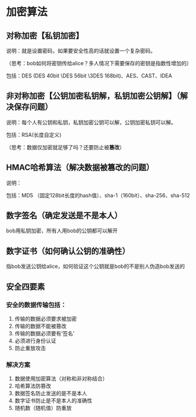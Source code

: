 # 加密算法

## 对称加密【私钥加密】

说明：就是设置密码，如果要安全性高的话就设置一个复杂密码。

（思考：bob如何将密钥传给alice？多人情况下需要保存的密钥是指数性增加的）

包括：DES (DES 40bit \DES 56bit \3DES 168bit)、AES、CAST、IDEA

## 非对称加密【公钥加密私钥解，私钥加密公钥解】（解决保存问题）

说明：每个人有公钥和私钥，私钥加密公钥可以解，公钥加密私钥可以解。

包括：RSA(长度自定义)

（思考：数据仅加密就足够了吗？还要防止被**篡改**）

## HMAC哈希算法（解决数据被篡改的问题）

说明：

包括：MD5 （固定128bit长度的hash值）、sha-1（160bit）、sha-256、sha-512

## 数字签名（确定发送是不是本人）

bob用私钥加密，所有人用bob的公钥都可以解开

## 数字证书（如何确认公钥的准确性）

指bob发送公钥给alice，如何验证这个公钥就是bob的不是别人伪造bob发送的

## 安全四要素

### 安全的数据传输包括：

1. 传输的数据必须要求被加密
2. 传输的数据不能被篡改
3. 传输的数据必须要有‘签名’
4. 必须进行身份认证
5. 防止重放攻击

### 解决方案

1. 数据使用加密算法（对称和非对称结合）
2. 哈希算法防篡改
3. 数据签名防止发送的是不是本人
4. 数字证书防止是不是本人的准确性
5. 随机数（随机值）防重放


